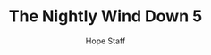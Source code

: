 ---
image: /assets/img/nwd/5_nwd_philippians_4_8_niv.png
title: The Nightly Wind Down 5
categories:
  - The Nightly Wind Down
author: Hope Staff
notes: The Nightly Wind Down 5
embed: >-
  EMBED_GOES_HERE
transcript: >-
  SOME LINES OF TEXT START HERE
---